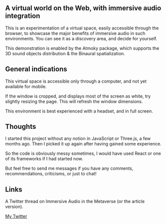 ## A virtual world on the Web, with immersive audio integration

This is an experimentation of a virtual space, easily accessible through the browser, to showcase the major benefits of immersive audio in such environments. You can see it as a discovery area, and decide for yourself.

This demonstration is enabled by the Atmoky package, which supports the 3D sound objects distribution & the Binaural spatialization.

## General indications

This virtual space is accessible only through a computer, and not yet available for mobile.

If the window is cropped, and displays most of the screen as white, try slightly resizing the page. This will refresh the window dimensions.

This environment is best experienced with a headset, and in full screen.

## Thoughts

I started this project without any notion in JavaScript or Three.js, a few months ago. Then I picked it up again after having gained some experience.

So the code is obviously messy sometimes, I would have used React or one of its frameworks if I had started now.

But feel free to send me messages if you have any comments, recommendations, criticisms, or just to chat!

## Links

A Twitter thread on Immersive Audio in the Metaverse (or the article version).

[My Twitter](https://twitter.com/0xpolarzero)
